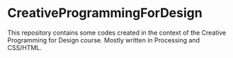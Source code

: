 # CreativeProgrammingForDesign
This repository contains some codes created in the context of the Creative Programming for Design course. Mostly written in Processing and CSS/HTML.
